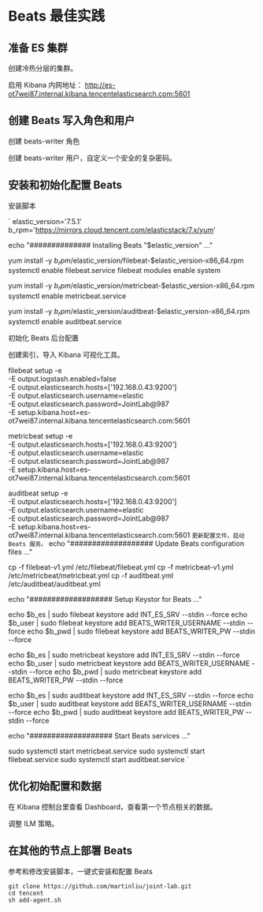 # Beats 最佳实践

## 准备 ES 集群

创建冷热分层的集群。

启用 Kibana 内网地址： http://es-ot7wei87.internal.kibana.tencentelasticsearch.com:5601


## 创建 Beats 写入角色和用户

创建 beats-writer 角色

创建 beats-writer 用户，自定义一个安全的复杂密码。

## 安装和初始化配置 Beats

安装脚本

`
elastic_version='7.5.1'
b_rpm='https://mirrors.cloud.tencent.com/elasticstack/7.x/yum'

echo "############## Installing  Beats "$elastic_version" ..."

yum install -y $b_rpm/$elastic_version/filebeat-$elastic_version-x86_64.rpm
systemctl enable  filebeat.service
filebeat modules enable system

yum install -y $b_rpm/$elastic_version/metricbeat-$elastic_version-x86_64.rpm
systemctl enable  metricbeat.service

yum install -y $b_rpm/$elastic_version/auditbeat-$elastic_version-x86_64.rpm
systemctl enable  auditbeat.service

初始化 Beats 后台配置

创建索引，导入 Kibana 可视化工具。

filebeat setup -e \
  -E output.logstash.enabled=false \
  -E output.elasticsearch.hosts=['192.168.0.43:9200'] \
  -E output.elasticsearch.username=elastic \
  -E output.elasticsearch.password=JointLab@987 \
  -E setup.kibana.host=es-ot7wei87.internal.kibana.tencentelasticsearch.com:5601


metricbeat setup -e   \
  -E output.elasticsearch.hosts=['192.168.0.43:9200']   \
  -E output.elasticsearch.username=elastic   \
  -E output.elasticsearch.password=JointLab@987   \
  -E setup.kibana.host=es-ot7wei87.internal.kibana.tencentelasticsearch.com:5601

auditbeat setup -e \
  -E output.elasticsearch.hosts=['192.168.0.43:9200'] \
  -E output.elasticsearch.username=elastic \
  -E output.elasticsearch.password=JointLab@987 \
  -E setup.kibana.host=es-ot7wei87.internal.kibana.tencentelasticsearch.com:5601
`
更新配置文件，启动 Beats 服务。
`
echo "################### Update Beats configuration files ..."

cp -f filebeat-v1.yml /etc/filebeat/filebeat.yml
cp -f metricbeat-v1.yml /etc/metricbeat/metricbeat.yml
cp -f auditbeat.yml /etc/auditbeat/auditbeat.yml

echo "################### Setup Keystor for Beats ..."

echo $b_es  | sudo filebeat keystore add INT_ES_SRV --stdin --force
echo $b_user  | sudo filebeat keystore add BEATS_WRITER_USERNAME --stdin --force
echo $b_pwd   | sudo filebeat keystore add BEATS_WRITER_PW --stdin --force

echo $b_es  | sudo metricbeat keystore add INT_ES_SRV --stdin --force
echo $b_user  | sudo metricbeat keystore add BEATS_WRITER_USERNAME --stdin --force
echo $b_pwd   | sudo metricbeat keystore add BEATS_WRITER_PW --stdin --force

echo $b_es  | sudo auditbeat keystore add INT_ES_SRV --stdin --force
echo $b_user  | sudo auditbeat keystore add BEATS_WRITER_USERNAME --stdin --force
echo $b_pwd   | sudo auditbeat keystore add BEATS_WRITER_PW --stdin --force

echo "################### Start Beats services ..."

sudo systemctl start  metricbeat.service
sudo systemctl start  filebeat.service
sudo systemctl start  auditbeat.service
`

## 优化初始配置和数据

在 Kibana 控制台里查看 Dashboard，查看第一个节点相关的数据。

调整 ILM 策略。

## 在其他的节点上部署 Beats

参考和修改安装脚本，一键式安装和配置 Beats

```
git clone https://github.com/martinliu/joint-lab.git
cd tencent
sh add-agent.sh
```

